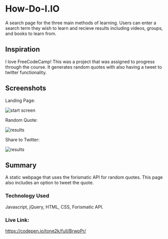 # How-Do-I.IO

A search page for the three main methods of learning. Users can enter a search term they wish to learn and recieve results including videos, groups, and books to learn from.

## Inspiration

I love FreeCodeCamp! This was a project that was assigned to progress through the course. It generates random quotes with also having a tweet to twitter functionality. 

## Screenshots
Landing Page:

![start screen](screenshots/screenshot1.png)

Random Quote:

![results](screenshots/screenshot3.png)

Share to Twitter:

![results](screenshots/screenshot2.png)


## Summary

A static webpage that uses the forismatic API for random quotes. This page also includes an option to tweet the quote.  

### Technology Used

Javascript, jQuery, HTML, CSS, Forismatic API.

### Live Link:
https://codepen.io/tone2k/full/BrwpPr/
